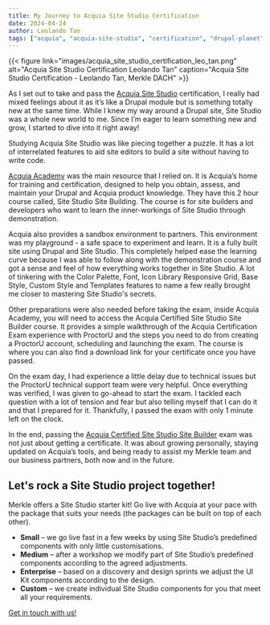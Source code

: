 ```yaml
---
title: My Journey to Acquia Site Studio Certification
date: 2024-04-24
author: Leolando Tan
tags: ["acquia", "acquia-site-studio", "certification", "drupal-planet"]
---
```


{{< figure link="images/acquia_site_studio_certification_leo_tan.png" alt="Acquia Site Studio Certification Leolando Tan" caption="Acquia Site Studio Certification - Leolando Tan, Merkle DACH" >}}

As I set out to take and pass the [Acquia Site Studio](https://www.acquia.com/drupal/site-studio) certification, I really had mixed feelings about it as it’s like a Drupal module but is something totally new at the same time.
While I knew my way around a Drupal site, Site Studio was a whole new world to me. Since I’m eager to learn something new and grow, I started to dive into it right away!


Studying Acquia Site Studio was like piecing together a puzzle. It has a lot of interrelated features to aid site editors to build a site without having to write code.


[Acquia Academy](https://www.acquia.com/support/acquia-training-certification) was the main resource that I relied on. It is Acquia’s home for training and certification, designed to help you obtain, assess, and maintain your Drupal and Acquia product knowledge.
They have this 2 hour course called, Site Studio Site Building. The course is for site builders and developers who want to learn the inner-workings of Site Studio through demonstration.


Acquia also provides a sandbox environment to partners. This environment was my playground - a safe space to experiment and learn.
It is a fully built site using Drupal and Site Studio. This completely helped ease the learning curve because I was able to follow along with the demonstration course and got a sense and feel of how everything works together in Site Studio.
A lot of tinkering with the Color Palette, Font, Icon Library Responsive Grid, Base Style, Custom Style and Templates features to name a few really brought me closer to mastering Site Studio's secrets.


Other preparations were also needed before taking the exam, inside Acquia Academy, you will need to access the Acquia Certified Site Studio Site Builder course.
It provides a simple walkthrough of the Acquia Certification Exam experience with ProctorU and the steps you need to do from creating a ProctorU account, scheduling and launching the exam.
The course is where you can also find a download link for your certificate once you have passed.


On the exam day, I had experience a little delay due to technical issues but the ProctorU technical support team were very helpful.
Once everything was verified, I was given to go-ahead to start the exam. I tackled each question with a lot of tension and fear but also telling myself that I can do it and that I prepared for it.
Thankfully, I passed the exam with only 1 minute left on the clock.


In the end, passing the [Acquia Certified Site Studio Site Builder](https://docs.acquia.com/acquia-academy/study-guides/acquia-site-studio-6.x-site-builder) exam was not just about getting a certificate. It was about growing personally, staying updated on Acquia’s tools, and being ready to assist my Merkle team and our business partners, both now and in the future.

## Let's rock a Site Studio project together!
Merkle offers a Site Studio starter kit! Go live with Acquia at your pace with the package that suits your needs (the packages can be built on top of each other).
* **Small** – we go live fast in a few weeks by using Site Studio’s predefined components with only little customisations.
* **Medium** – after a workshop we modify part of Site Studio’s predefined components according to the agreed adjustments.
* **Enterprise** – based on a discovery and design sprints we adjust the UI Kit components according to the design.
* **Custom** – we create individual Site Studio components for you that meet all your requirements.

[Get in touch with us!](https://www.merkle.com/dach/en/contact)